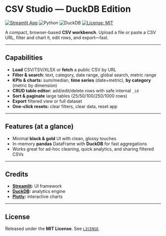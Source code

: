 # CSV Studio — DuckDB Edition

[![Streamlit App](https://img.shields.io/badge/Live%20App-Streamlit-black?logo=streamlit)](https://csv-studio-duckdb.streamlit.app/)
![Python](https://img.shields.io/badge/Python-3.10%2B-3776AB?logo=python&logoColor=white)
![DuckDB](https://img.shields.io/badge/Powered_by-DuckDB-fff?logo=duckdb&logoColor=000)
[![License: MIT](https://img.shields.io/badge/License-MIT-yellow.svg)](LICENSE)

A compact, browser-based **CSV workbench**. Upload a file or paste a CSV URL, filter and chart it, edit rows, and export—fast.

---

## Capabilities

- **Load** CSV/TSV/XLSX or **fetch** a public CSV by URL
- **Filter & search:** text, category, date range, global search, metric range
- **KPIs & charts:** sum/median, **time series** (date+metric), **by category** (metric by dimension)
- **CRUD table editor:** add/edit/delete rows with safe internal `_id`
- **Sort & paginate** large tables (25/50/100/250/1000 rows)
- **Export** filtered view or full dataset
- **One-click resets:** clear filters, clear data, reset app

---

## Features (at a glance)

- Minimal **black & gold** UI with clean, glossy touches
- In-memory **pandas** DataFrame with **DuckDB** for fast aggregations
- Works great for ad-hoc cleaning, quick analytics, and sharing filtered CSVs

---

## Credits

- **[Streamlit](https://streamlit.io/):** UI framework
- **[DuckDB](https://duckdb.org/):** analytics engine
- **[Plotly](https://plotly.com/python/):** interactive charts

---

## License

Released under the **MIT License**. See [`LICENSE`](LICENSE).
